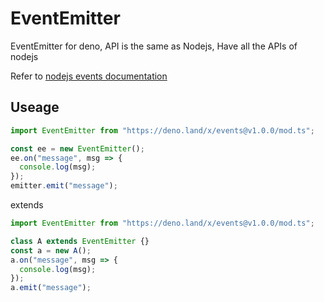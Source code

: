 # EventEmitter
EventEmitter for deno, API is the same as Nodejs, Have all the APIs of nodejs

Refer to [nodejs events documentation](https://nodejs.org/dist/latest-v12.x/docs/api/events.html#events_class_eventemitter)

## Useage
```ts
import EventEmitter from "https://deno.land/x/events@v1.0.0/mod.ts";

const ee = new EventEmitter();
ee.on("message", msg => {
  console.log(msg);
});
emitter.emit("message");
```  
extends
```ts  
import EventEmitter from "https://deno.land/x/events@v1.0.0/mod.ts";

class A extends EventEmitter {}
const a = new A();
a.on("message", msg => {
  console.log(msg);
});
a.emit("message");
```
